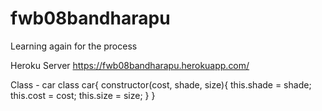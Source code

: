 # fwb08bandharapu
Learning again for the process

Heroku Server <https://fwb08bandharapu.herokuapp.com/>

Class - car class car{ constructor(cost, shade, size){ this.shade = shade; this.cost = cost; this.size = size; } }

